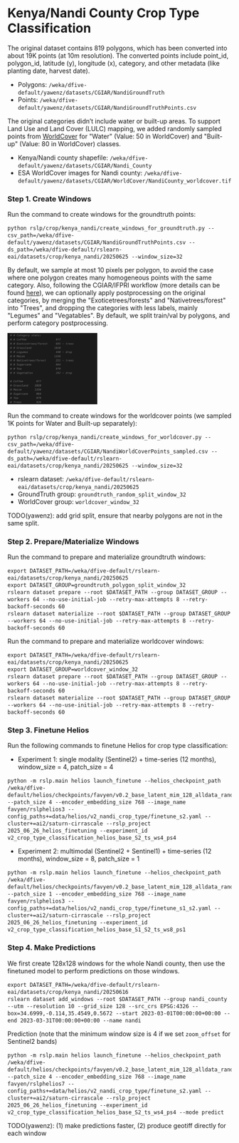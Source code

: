 # Kenya/Nandi County Crop Type Classification

The original dataset contains 819 polygons, which has been converted into about 19K points (at 10m resolution). The converted points include point_id, polygon_id, latitude (y), longitude (x), category, and other metadata (like planting date, harvest date).

- Polygons: `/weka/dfive-default/yawenz/datasets/CGIAR/NandiGroundTruth`
- Points: `/weka/dfive-default/yawenz/datasets/CGIAR/NandiGroundTruthPoints.csv`

The original categories didn’t include water or built-up areas. To support Land Use and Land Cover (LULC) mapping, we added randomly sampled points from [WorldCover](https://viewer.esa-worldcover.org/worldcover/) for "Water" (Value: 50 in WorldCover) and "Built-up" (Value: 80 in WorldCover) classes.

- Kenya/Nandi county shapefile: `/weka/dfive-default/yawenz/datasets/CGIAR/Nandi_County`
- ESA WorldCover images for Nandi county: `/weka/dfive-default/yawenz/datasets/CGIAR/WorldCover/NandiCounty_worldcover.tif`

### Step 1. Create Windows

Run the command to create windows for the groundtruth points:
```
python rslp/crop/kenya_nandi/create_windows_for_groundtruth.py --csv_path=/weka/dfive-default/yawenz/datasets/CGIAR/NandiGroundTruthPoints.csv --ds_path=/weka/dfive-default/rslearn-eai/datasets/crop/kenya_nandi/20250625 --window_size=32
```

By default, we sample at most 10 pixels per polygon, to avoid the case where one polygon creates many homogeneous points with the same category. Also, following the CGIAR/IFPRI workflow (more details can be found [here](https://www.ifpri.org/blog/from-space-to-soil-advancing-crop-mapping-and-ecosystem-insights-for-smallholder-agriculture-in-kenya/)), we can optionally apply postprocessing on the original categories, by merging the "Exoticetrees/forests" and "Nativetrees/forest" into "Trees", and dropping the categories with less labels, mainly "Legumes" and "Vegatables". By default, we split train/val by polygons, and perform category postprocessing.

<img src="figures/categories.png" alt="Categories" width="40%">


Run the command to create windows for the worldcover points (we sampled 1K points for Water and Built-up separately):
```
python rslp/crop/kenya_nandi/create_windows_for_worldcover.py --csv_path=/weka/dfive-default/yawenz/datasets/CGIAR/NandiWorldCoverPoints_sampled.csv --ds_path=/weka/dfive-default/rslearn-eai/datasets/crop/kenya_nandi/20250625 --window_size=32
```

- rslearn dataset: `/weka/dfive-default/rslearn-eai/datasets/crop/kenya_nandi/20250625`
- GroundTruth group: `groundtruth_random_split_window_32`
- WorldCover group: `worldcover_window_32`

TODO(yawenz): add grid split, ensure that nearby polygons are not in the same split.

### Step 2. Prepare/Materialize Windows

Run the command to prepare and materialize groundtruth windows:
```
export DATASET_PATH=/weka/dfive-default/rslearn-eai/datasets/crop/kenya_nandi/20250625
export DATASET_GROUP=groundtruth_polygon_split_window_32
rslearn dataset prepare --root $DATASET_PATH --group DATASET_GROUP --workers 64 --no-use-initial-job --retry-max-attempts 8 --retry-backoff-seconds 60
rslearn dataset materialize --root $DATASET_PATH --group DATASET_GROUP --workers 64 --no-use-initial-job --retry-max-attempts 8 --retry-backoff-seconds 60
```

Run the command to prepare and materialize worldcover windows:
```
export DATASET_PATH=/weka/dfive-default/rslearn-eai/datasets/crop/kenya_nandi/20250625
export DATASET_GROUP=worldcover_window_32
rslearn dataset prepare --root $DATASET_PATH --group DATASET_GROUP --workers 64 --no-use-initial-job --retry-max-attempts 8 --retry-backoff-seconds 60
rslearn dataset materialize --root $DATASET_PATH --group DATASET_GROUP --workers 64 --no-use-initial-job --retry-max-attempts 8 --retry-backoff-seconds 60
```

### Step 3. Finetune Helios

Run the following commands to finetune Helios for crop type classification:

- Experiment 1: single modality (Sentinel2) + time-series (12 months), window_size = 4, patch_size = 4
```
python -m rslp.main helios launch_finetune --helios_checkpoint_path /weka/dfive-default/helios/checkpoints/favyen/v0.2_base_latent_mim_128_alldata_random_fixed_modality_0.5/step320000 --patch_size 4 --encoder_embedding_size 768 --image_name favyen/rslphelios3 --config_paths+=data/helios/v2_nandi_crop_type/finetune_s2.yaml --cluster+=ai2/saturn-cirrascale --rslp_project 2025_06_26_helios_finetuning --experiment_id v2_crop_type_classification_helios_base_S2_ts_ws4_ps4
```

- Experiment 2: multimodal (Sentinel2 + Sentinel1) + time-series (12 months), window_size = 8, patch_size = 1
```
python -m rslp.main helios launch_finetune --helios_checkpoint_path /weka/dfive-default/helios/checkpoints/favyen/v0.2_base_latent_mim_128_alldata_random_fixed_modality_0.5/step320000 --patch_size 1 --encoder_embedding_size 768 --image_name favyen/rslphelios3 --config_paths+=data/helios/v2_nandi_crop_type/finetune_s1_s2.yaml --cluster+=ai2/saturn-cirrascale --rslp_project 2025_06_26_helios_finetuning --experiment_id v2_crop_type_classification_helios_base_S1_S2_ts_ws8_ps1
```

### Step 4. Make Predictions

We first create 128x128 windows for the whole Nandi county, then use the finetuned model to perform predictions on those windows.

```
export DATASET_PATH=/weka/dfive-default/rslearn-eai/datasets/crop/kenya_nandi/20250616
rslearn dataset add_windows --root $DATASET_PATH --group nandi_county --utm --resolution 10 --grid_size 128 --src_crs EPSG:4326 --box=34.6999,-0.114,35.4549,0.5672 --start 2023-03-01T00:00:00+00:00 --end 2023-03-31T00:00:00+00:00 --name nandi
```

Prediction (note that the minimum window size is 4 if we set `zoom_offset` for Sentinel2 bands)
```
python -m rslp.main helios launch_finetune --helios_checkpoint_path /weka/dfive-default/helios/checkpoints/favyen/v0.2_base_latent_mim_128_alldata_random_fixed_modality_0.5/step320000 --patch_size 4 --encoder_embedding_size 768 --image_name favyen/rslphelios7 --config_paths+=data/helios/v2_nandi_crop_type/finetune_s2.yaml --cluster+=ai2/saturn-cirrascale --rslp_project 2025_06_26_helios_finetuning --experiment_id v2_crop_type_classification_helios_base_S2_ts_ws4_ps4 --mode predict
```

TODO(yawenz): (1) make predictions faster, (2) produce geotiff directly for each window
